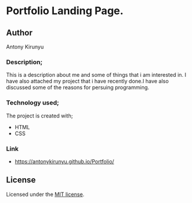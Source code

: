 # Portfolio Landing Page.

## Author

Antony Kirunyu

### Description;

This is a description about me and some of things that i am interested in. I have also attached my project that i have recently done.I have also discussed some of the reasons for persuing programming. 

### Technology used;

The project is created with;
* HTML
* CSS

### Link  

* https://antonykirunyu.github.io/Portfolio/

## License

Licensed under the [MIT license](LICENSE). 
